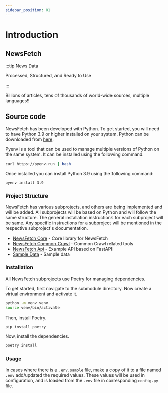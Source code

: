 ```yaml
---
sidebar_position: 01
---
```


# Introduction

## NewsFetch

:::tip News Data

Processed, Structured, and Ready to Use

:::

Billions of articles, tens of thousands of world-wide sources, multiple languages!!

## Source code

NewsFetch has been developed with Python. To get started, you will need to have Python 3.9 or higher installed on your system.
Python can be downloaded from [here](https://www.python.org/downloads/).

Pyenv is a tool that can be used to manage multiple versions of Python on the same system.
It can be installed using the following command:

```bash
curl https://pyenv.run | bash
```

Once installed you can install Python 3.9 using the following command:

```bash
pyenv install 3.9
```


### Project Structure

NewsFetch has various subprojects, and others are being implemented and will be added.
All subprojects will be based on Python and will follow the same structure. The general installation instructions for each subproject will be same.
Any specific instructions for a subproject will be mentioned in the respective subproject's documentation.

- [NewsFetch Core](https://github.com/NewsFetch/NewsFetch/tree/main/newsfetch-core) - Core library for NewsFetch
- [NewsFetch Common Crawl](https://github.com/NewsFetch/NewsFetch/tree/main/newsfetch-common-crawl) - Common Crawl related tools
- [NewsFetch Api](https://github.com/NewsFetch/NewsFetch/tree/main/newsfetch-api) - Example API based on FastAPI
- [Sample Data](https://github.com/NewsFetch/NewsFetch/tree/main/sample-data) - Sample data

### Installation

All NewsFetch subprojects use Poetry for managing dependencies.

To get started, first navigate to the submodule directory. Now create a virtual environment and activate it.

```bash
python -m venv venv
source venv/bin/activate
```

Then, install Poetry.

```bash
pip install poetry
```

Now, install the dependencies.

```bash
poetry install
```

### Usage

In cases where there is a `.env.sample` file, make a copy of it to a file named `.env` add/updated the required values.
These values will be used in configuration, and is loaded from the `.env` file in corresponding `config.py` file.




